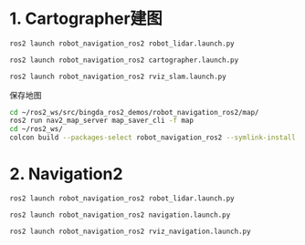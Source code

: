 
# 1. Cartographer建图
```bash
ros2 launch robot_navigation_ros2 robot_lidar.launch.py 
```
```bash
ros2 launch robot_navigation_ros2 cartographer.launch.py
```
```bash
ros2 launch robot_navigation_ros2 rviz_slam.launch.py
```
保存地图
```bash
cd ~/ros2_ws/src/bingda_ros2_demos/robot_navigation_ros2/map/
ros2 run nav2_map_server map_saver_cli -f map
cd ~/ros2_ws/
colcon build --packages-select robot_navigation_ros2 --symlink-install
```
# 2. Navigation2
```bash
ros2 launch robot_navigation_ros2 robot_lidar.launch.py 
```
```bash
ros2 launch robot_navigation_ros2 navigation.launch.py
```
```bash
ros2 launch robot_navigation_ros2 rviz_navigation.launch.py
```
